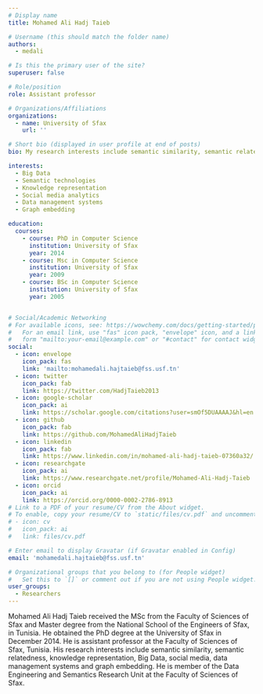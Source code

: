 ```yaml
---
# Display name
title: Mohamed Ali Hadj Taieb 

# Username (this should match the folder name)
authors:
  - medali

# Is this the primary user of the site?
superuser: false

# Role/position
role: Assistant professor

# Organizations/Affiliations
organizations:
  - name: University of Sfax
    url: ''

# Short bio (displayed in user profile at end of posts)
bio: My research interests include semantic similarity, semantic relatedness, knowledge representation, Big Data, social media, data management systems and graph embedding. 

interests:
  - Big Data
  - Semantic technologies
  - Knowledge representation
  - Social media analytics
  - Data management systems
  - Graph embedding

education:
  courses:
    - course: PhD in Computer Science
      institution: University of Sfax
      year: 2014
    - course: Msc in Computer Science
      institution: University of Sfax
      year: 2009
    - course: BSc in Computer Science
      institution: University of Sfax
      year: 2005


# Social/Academic Networking
# For available icons, see: https://wowchemy.com/docs/getting-started/page-builder/#icons
#   For an email link, use "fas" icon pack, "envelope" icon, and a link in the
#   form "mailto:your-email@example.com" or "#contact" for contact widget.
social:
  - icon: envelope
    icon_pack: fas
    link: 'mailto:mohamedali.hajtaieb@fss.usf.tn'
  - icon: twitter
    icon_pack: fab
    link: https://twitter.com/HadjTaieb2013
  - icon: google-scholar
    icon_pack: ai
    link: https://scholar.google.com/citations?user=smOf5DUAAAAJ&hl=en
  - icon: github
    icon_pack: fab
    link: https://github.com/MohamedAliHadjTaieb
  - icon: linkedin
    icon_pack: fab
    link: https://www.linkedin.com/in/mohamed-ali-hadj-taieb-07360a32/
  - icon: researchgate
    icon_pack: ai
    link: https://www.researchgate.net/profile/Mohamed-Ali-Hadj-Taieb
  - icon: orcid
    icon_pack: ai
    link: https://orcid.org/0000-0002-2786-8913
# Link to a PDF of your resume/CV from the About widget.
# To enable, copy your resume/CV to `static/files/cv.pdf` and uncomment the lines below.
# - icon: cv
#   icon_pack: ai
#   link: files/cv.pdf

# Enter email to display Gravatar (if Gravatar enabled in Config)
email: 'mohamedali.hajtaieb@fss.usf.tn'

# Organizational groups that you belong to (for People widget)
#   Set this to `[]` or comment out if you are not using People widget.
user_groups:
  - Researchers
---
```


Mohamed Ali Hadj Taieb received the MSc from the Faculty of Sciences of Sfax and Master degree from the National School of the Engineers of Sfax, in Tunisia. He obtained the PhD degree at the University of Sfax in December 2014. He is assistant professor at the Faculty of Sciences of Sfax, Tunisia. His research interests include semantic similarity, semantic relatedness, knowledge representation, Big Data, social media, data management systems and graph embedding. He is member of the Data Engineering and Semantics Research Unit at the Faculty of Sciences of Sfax.

